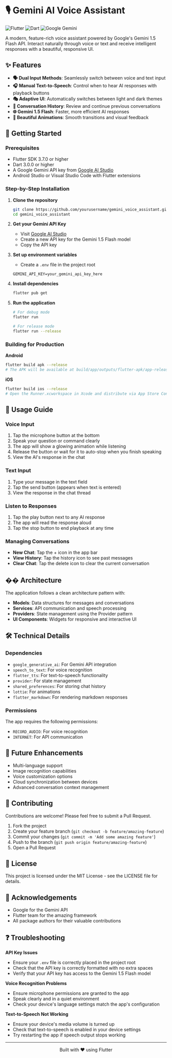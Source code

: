 # 🎙️ Gemini AI Voice Assistant

![Flutter](https://img.shields.io/badge/Flutter-3.7+-02569B?style=for-the-badge&logo=flutter&logoColor=white)
![Dart](https://img.shields.io/badge/Dart-3.0+-0175C2?style=for-the-badge&logo=dart&logoColor=white)
![Google Gemini](https://img.shields.io/badge/Gemini_1.5-Flash-4285F4?style=for-the-badge&logo=google&logoColor=white)

A modern, feature-rich voice assistant powered by Google's Gemini 1.5 Flash API. Interact naturally through voice or text and receive intelligent responses with a beautiful, responsive UI.

## ✨ Features

- **🗣️ Dual Input Methods**: Seamlessly switch between voice and text input
- **🎧 Manual Text-to-Speech**: Control when to hear AI responses with playback buttons
- **🎭 Adaptive UI**: Automatically switches between light and dark themes
- **💾 Conversation History**: Review and continue previous conversations
- **🌐 Gemini 1.5 Flash**: Faster, more efficient AI responses
- **🎨 Beautiful Animations**: Smooth transitions and visual feedback

## 🚀 Getting Started

### Prerequisites

- Flutter SDK 3.7.0 or higher
- Dart 3.0.0 or higher
- A Google Gemini API key from [Google AI Studio](https://ai.google.dev/)
- Android Studio or Visual Studio Code with Flutter extensions

### Step-by-Step Installation

1. **Clone the repository**
   ```bash
   git clone https://github.com/yourusername/gemini_voice_assistant.git
   cd gemini_voice_assistant
   ```

2. **Get your Gemini API Key**
   - Visit [Google AI Studio](https://ai.google.dev/)
   - Create a new API key for the Gemini 1.5 Flash model
   - Copy the API key

3. **Set up environment variables**
   - Create a `.env` file in the project root
   ```
   GEMINI_API_KEY=your_gemini_api_key_here
   ```

4. **Install dependencies**
   ```bash
   flutter pub get
   ```

5. **Run the application**
   ```bash
   # For debug mode
   flutter run
   
   # For release mode
   flutter run --release
   ```

### Building for Production

**Android**
```bash
flutter build apk --release
# The APK will be available at build/app/outputs/flutter-apk/app-release.apk
```

**iOS**
```bash
flutter build ios --release
# Open the Runner.xcworkspace in Xcode and distribute via App Store Connect
```

## 📱 Usage Guide

### Voice Input
1. Tap the microphone button at the bottom
2. Speak your question or command clearly
3. The app will show a glowing animation while listening
4. Release the button or wait for it to auto-stop when you finish speaking
5. View the AI's response in the chat

### Text Input
1. Type your message in the text field
2. Tap the send button (appears when text is entered)
3. View the response in the chat thread

### Listen to Responses
1. Tap the play button next to any AI response
2. The app will read the response aloud
3. Tap the stop button to end playback at any time

### Managing Conversations
- **New Chat**: Tap the + icon in the app bar
- **View History**: Tap the history icon to see past messages
- **Clear Chat**: Tap the delete icon to clear the current conversation

## ��️ Architecture

The application follows a clean architecture pattern with:

- **Models**: Data structures for messages and conversations
- **Services**: API communication and speech processing
- **Providers**: State management using the Provider pattern
- **UI Components**: Widgets for responsive and interactive UI

## 🛠️ Technical Details

### Dependencies

- `google_generative_ai`: For Gemini API integration
- `speech_to_text`: For voice recognition
- `flutter_tts`: For text-to-speech functionality
- `provider`: For state management
- `shared_preferences`: For storing chat history
- `lottie`: For animations
- `flutter_markdown`: For rendering markdown responses

### Permissions

The app requires the following permissions:
- `RECORD_AUDIO`: For voice recognition
- `INTERNET`: For API communication

## 🔮 Future Enhancements

- Multi-language support
- Image recognition capabilities
- Voice customization options
- Cloud synchronization between devices
- Advanced conversation context management

## 🤝 Contributing

Contributions are welcome! Please feel free to submit a Pull Request.

1. Fork the project
2. Create your feature branch (`git checkout -b feature/amazing-feature`)
3. Commit your changes (`git commit -m 'Add some amazing feature'`)
4. Push to the branch (`git push origin feature/amazing-feature`)
5. Open a Pull Request

## 📄 License

This project is licensed under the MIT License - see the LICENSE file for details.

## 🙏 Acknowledgements

- Google for the Gemini API
- Flutter team for the amazing framework
- All package authors for their valuable contributions

## ❓ Troubleshooting

**API Key Issues**
- Ensure your `.env` file is correctly placed in the project root
- Check that the API key is correctly formatted with no extra spaces
- Verify that your API key has access to the Gemini 1.5 Flash model

**Voice Recognition Problems**
- Ensure microphone permissions are granted to the app
- Speak clearly and in a quiet environment
- Check your device's language settings match the app's configuration

**Text-to-Speech Not Working**
- Ensure your device's media volume is turned up
- Check that text-to-speech is enabled in your device settings
- Try restarting the app if speech output stops working

---

<div align="center">
  <p>Built with ❤️ using Flutter</p>
</div>
